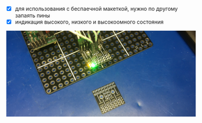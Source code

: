 ﻿- [x] для использования с беспаечной макеткой, нужно по другому запаять пины
- [x] индикация высокого, низкого и высокоомного состояния

![](img/001.png)
